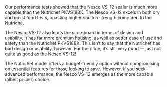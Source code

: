 Our performance tests showed that the Nesco VS-12 sealer is much more capable than the Nutrichef PKVS18BK. The Nesco VS-12 excels in both dry and moist food tests, boasting higher suction strength compared to the Nutriche.

The Nesco VS-12 also leads the scoreboard in terms of design and usability. It has far more premium housing, as well as better ease of use and safety than the Nutrichef PKVS18BK. This isn’t to say that the Nutrichef has bad design or usability, however. For the price, it’s still very good — just not quite as good as the Nesco VS-12!

The Nutrichef model offers a budget-friendly option without compromising on essential features for those looking to save. However, if you seek advanced performance, the Nesco VS-12 emerges as the more capable (albeit pricier) choice.